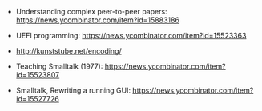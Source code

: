 
* Understanding complex peer-to-peer papers:
  https://news.ycombinator.com/item?id=15883186

* UEFI programming: https://news.ycombinator.com/item?id=15523363
* http://kunststube.net/encoding/
* Teaching Smalltalk (1977): https://news.ycombinator.com/item?id=15523807
* Smalltalk, Rewriting a running GUI: https://news.ycombinator.com/item?id=15527726
